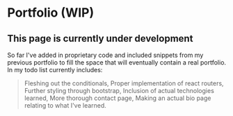 # Portfolio (WIP)

## This page is currently under development

So far I've added in proprietary code and included snippets from my previous portfolio to fill the space that will eventually contain a real portfolio.
In my todo list currently includes:
  > Fleshing out the conditionals,
  > Proper implementation of react routers,
  > Further styling through bootstrap,
  > Inclusion of actual technologies learned,
  > More thorough contact page,
  > Making an actual bio page relating to what I've learned.


